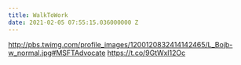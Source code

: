 ```yaml
---
title: WalkToWork
date: 2021-02-05 07:55:15.036000000 Z
---
```


 http://pbs.twimg.com/profile_images/1200120832414142465/L_Bojb-w_normal.jpg#MSFTAdvocate https://t.co/9GtWxl12Oc